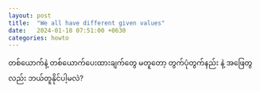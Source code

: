 ```yaml
---
layout: post
title:  "We all have different given values"
date:   2024-01-18 07:51:00 +0630
categories: howto
---
```

တစ်ယောက်နဲ့ တစ်ယောက်ပေးထားချက်တွေ မတူတော့
တွက်ပုံတွက်နည်း နဲ့ အဖြေတွလည်း ဘယ်တူနိုင်ပါ့မလဲ?

